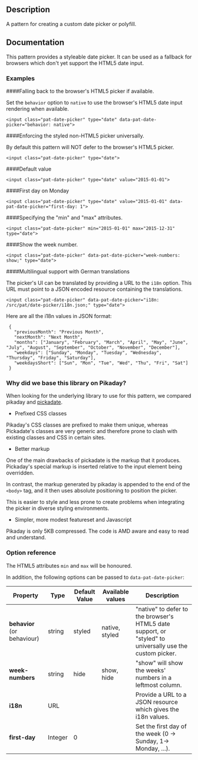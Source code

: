 ## Description

A pattern for creating a custom date picker or polyfill.

## Documentation

This pattern provides a styleable date picker. It can be used as a fallback
for browsers which don't yet support the HTML5 date input.

### Examples

####Falling back to the browser's HTML5 picker if available.

Set the `behavior` option to `native` to use the browser's HTML5 date input
rendering when available.

    <input class="pat-date-picker" type="date" data-pat-date-picker="behavior: native">

####Enforcing the styled non-HTML5 picker universally.

By default this pattern will NOT defer to the browser's HTML5 picker.

    <input class="pat-date-picker" type="date">

####Default value

    <input class="pat-date-picker" type="date" value="2015-01-01">

####First day on Monday

    <input class="pat-date-picker" type="date" value="2015-01-01" data-pat-date-picker="first-day: 1">

####Specifying the "min" and "max" attributes.

    <input class="pat-date-picker" min="2015-01-01" max="2015-12-31" type="date">

####Show the week number.

    <input class="pat-date-picker" data-pat-date-picker="week-numbers: show;" type="date">

####Multilingual support with German translations

The picker's UI can be translated by providing a URL to the `i18n` option. This
URL must point to a JSON encoded resource containing the translations.

    <input class="pat-date-picker" data-pat-date-picker="i18n: /src/pat/date-picker/i18n.json;" type="date">

Here are all the i18n values in JSON format:

     {
       "previousMonth": "Previous Month",
       "nextMonth": "Next Month",
       "months": ["January", "February", "March", "April", "May", "June", "July", "August", "September", "October", "November", "December"],
       "weekdays": ["Sunday", "Monday", "Tuesday", "Wednesday", "Thursday", "Friday", "Saturday"],
       "weekdaysShort": ["Sun", "Mon", "Tue", "Wed", "Thu", "Fri", "Sat"]
     }

### Why did we base this library on Pikaday?

When looking for the underlying library to use for this pattern, we compared
pikaday and [pickadate](https://dbushell.github.io/Pikaday/).

- Prefixed CSS classes

Pikaday's CSS classes are prefixed to make them unique, whereas Pickadate's
classes are very generic and therefore prone to clash with existing classes and CSS in certain sites.

- Better markup

One of the main drawbacks of pickadate is the markup that it produces.
Pickaday's special markup is inserted relative to the input element being overridden.

In contrast, the markup generated by pikaday is appended to the end of the
`<body>` tag, and it then uses absolute positioning to position the picker.

This is easier to style and less prone to create problems when integrating the
picker in diverse styling environments.

- Simpler, more modest featureset and Javascript

Pikaday is only 5KB compressed. The code is AMD aware and easy to read and
understand.

### Option reference

The HTML5 attributes `min` and `max` will be honoured.

In addition, the following options can be passed to `data-pat-date-picker`:

| Property                    | Type    | Default Value | Available values | Description                                                                                              |
| --------------------------- | ------- | ------------- | ---------------- | -------------------------------------------------------------------------------------------------------- |
| **behavior** (or behaviour) | string  | styled        | native, styled   | "native" to defer to the browser's HTML5 date support, or "styled" to universally use the custom picker. |
| **week-numbers**            | string  | hide          | show, hide       | "show" will show the weeks' numbers in a leftmost column.                                                |
| **i18n**                    | URL     |               |                  | Provide a URL to a JSON resource which gives the i18n values.                                            |
| **first-day**               | Integer | 0             |                  | Set the first day of the week (0 -> Sunday, 1-> Monday, ...).                                            |
